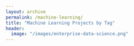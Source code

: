 ```yaml
---
layout: archive
permalink: /machine-learning/
title: "Machine Learning Projects by Tag"
header:
  image: "/images/enterprise-data-science.png"
---
```


